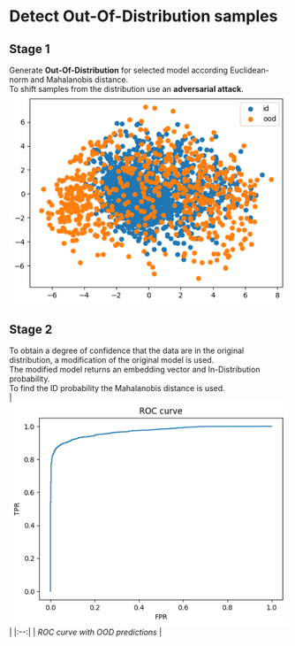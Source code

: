 # Detect Out-Of-Distribution samples

## Stage 1
Generate **Out-Of-Distribution** for selected model according Euclidean-norm and Mahalanobis distance.</br>
To shift samples from the distribution use an **adversarial attack**.</br>
![PCA](image.png)

## Stage 2
To obtain a degree of confidence that the data are in the original distribution, a modification of the original model is used.</br>
The modified model returns an embedding vector and In-Distribution probability.</br>
To find the ID probability the Mahalanobis distance is used.</br>
| ![ROC curve](image2.png) |
|:--:|
| *ROC curve with OOD predictions* |